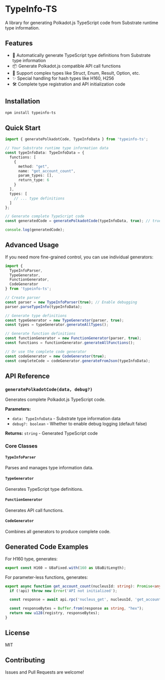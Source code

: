 # TypeInfo-TS

A library for generating Polkadot.js TypeScript code from Substrate runtime type information.

## Features

- 🚀 Automatically generate TypeScript type definitions from Substrate type information
- 📦 Generate Polkadot.js compatible API call functions
- 🔧 Support complex types like Struct, Enum, Result, Option, etc.
- ✨ Special handling for hash types like H160, H256
- 🛠️ Complete type registration and API initialization code

## Installation

```bash
npm install typeinfo-ts
```

## Quick Start

```typescript
import { generatePolkadotCode, TypeInfoData } from 'typeinfo-ts';

// Your Substrate runtime type information data
const typeInfoData: TypeInfoData = {
  functions: [
    {
      method: "get",
      name: "get_account_count",
      param_types: [],
      return_type: 6
    }
  ],
  types: [
    // ... type definitions
  ]
};

// Generate complete TypeScript code
const generatedCode = generatePolkadotCode(typeInfoData, true); // true enables debugging

console.log(generatedCode);
```

## Advanced Usage

If you need more fine-grained control, you can use individual generators:

```typescript
import { 
  TypeInfoParser, 
  TypeGenerator, 
  FunctionGenerator, 
  CodeGenerator 
} from 'typeinfo-ts';

// Create parser
const parser = new TypeInfoParser(true); // Enable debugging
parser.parseTypeInfo(typeInfoData);

// Generate type definitions
const typeGenerator = new TypeGenerator(parser, true);
const types = typeGenerator.generateAllTypes();

// Generate function definitions
const functionGenerator = new FunctionGenerator(parser, true);
const functions = functionGenerator.generateAllFunctions();

// Or use the complete code generator
const codeGenerator = new CodeGenerator(true);
const completeCode = codeGenerator.generateFromJson(typeInfoData);
```

## API Reference

### `generatePolkadotCode(data, debug?)`

Generates complete Polkadot.js TypeScript code.

**Parameters:**
- `data: TypeInfoData` - Substrate type information data
- `debug?: boolean` - Whether to enable debug logging (default false)

**Returns:** `string` - Generated TypeScript code

### Core Classes

#### `TypeInfoParser`
Parses and manages type information data.

#### `TypeGenerator` 
Generates TypeScript type definitions.

#### `FunctionGenerator`
Generates API call functions.

#### `CodeGenerator`
Combines all generators to produce complete code.

## Generated Code Examples

For H160 type, generates:
```typescript
export const H160 = U8aFixed.with(160 as U8aBitLength);
```

For parameter-less functions, generates:
```typescript
export async function get_account_count(nucleusId: string): Promise<any> {
  if (!api) throw new Error('API not initialized');

  const response = await api.rpc('nucleus_get', nucleusId, 'get_account_count', '');

  const responseBytes = Buffer.from(response as string, "hex");
  return new u128(registry, responseBytes);
}
```

## License

MIT

## Contributing

Issues and Pull Requests are welcome!
